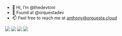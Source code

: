 - 👋 Hi, I’m @thedevtoni
- 👀 Found at @orquestadev
- 📫 Feel free to reach me at anthony@orquesta.cloud

<!---
thedevtoni/thedevtoni is a ✨ special ✨ repository because its `README.md` (this file) appears on your GitHub profile.
You can click the Preview link to take a look at your changes.
--->

![](https://img.shields.io/badge/python-3670A0?logo=python&logoColor=ffdd54&style=flat)
![](https://img.shields.io/badge/django-%23092E20.svg?logo=django&logoColor=white)
![](https://img.shields.io/badge/typescript-%23007ACC.svg?logo=typescript&logoColor=white)
![](https://img.shields.io/badge/angular-%23DD0031.svg?logo=angular&logoColor=white)

